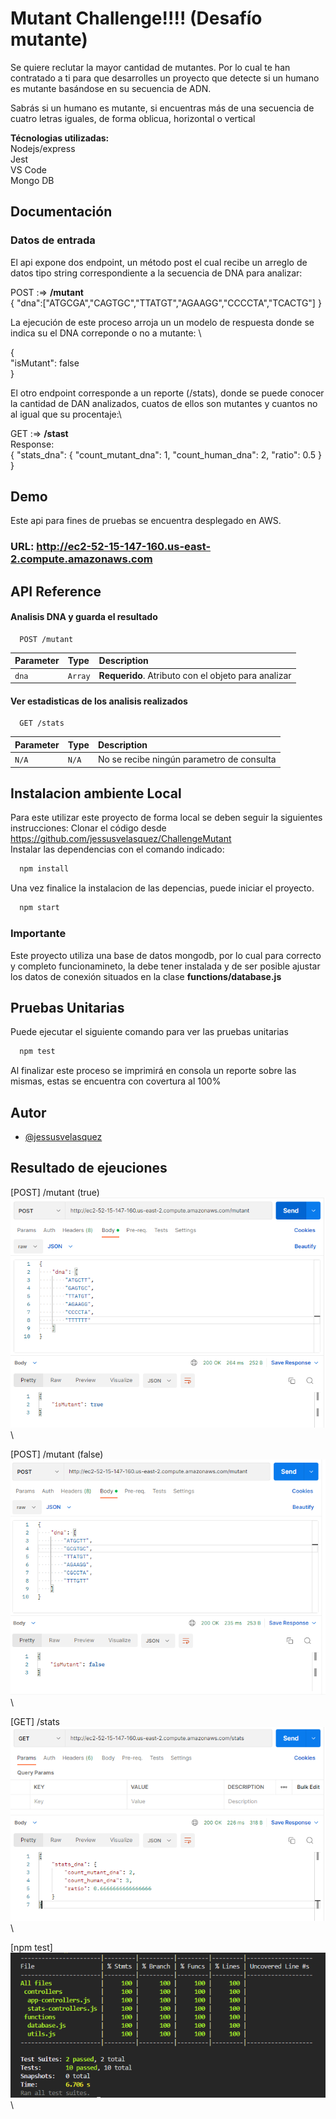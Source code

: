 
# Mutant Challenge!!!! (Desafío mutante)

Se quiere reclutar la mayor cantidad de mutantes. Por lo cual te han
contratado a ti para que desarrolles un proyecto que detecte si un humano es 
mutante basándose en su secuencia de ADN. 

Sabrás si un humano es mutante, si encuentras más de una secuencia de cuatro letras 
iguales, de forma oblicua, horizontal o vertical

**Técnologias utilizadas:** \
Nodejs/express\
Jest \
VS Code\
Mongo DB 



## Documentación



### Datos de entrada
El api expone dos endpoint, un método post el cual recibe un arreglo de datos tipo 
string correspondiente a la secuencia de DNA para analizar:

POST :=> **/mutant** \
{ 
"dna":["ATGCGA","CAGTGC","TTATGT","AGAAGG","CCCCTA","TCACTG"] 
}

La ejecución de este proceso arroja un un modelo de respuesta donde se indica su el DNA
correponde o no a mutante: \

{\
    "isMutant": false\
}

El otro endpoint corresponde a un reporte (/stats), donde se puede conocer la cantidad
de DAN analizados, cuatos de ellos son mutantes y cuantos no al igual que su procentaje:\

GET :=> **/stast**\
Response:\
{
    "stats_dna": {
        "count_mutant_dna": 1,
        "count_human_dna": 2,
        "ratio": 0.5
    }
}
## Demo

Este api para fines de pruebas se encuentra desplegado en AWS.

### URL: http://ec2-52-15-147-160.us-east-2.compute.amazonaws.com

## API Reference

#### Analisis DNA y guarda el resultado

```http
  POST /mutant
```

| Parameter | Type     | Description                |
| :-------- | :------- | :------------------------- |
| `dna` | `Array` | **Requerido**. Atributo con el objeto para analizar |


#### Ver estadisticas de los analisis realizados

```http
  GET /stats
```

| Parameter | Type     | Description                       |
| :-------- | :------- | :-------------------------------- |
| `N/A`      | `N/A` | No se recibe ningún parametro de consulta |



## Instalacion ambiente Local

Para este utilizar este proyecto de forma local se deben seguir la siguientes instrucciones:
Clonar el código desde https://github.com/jessusvelasquez/ChallengeMutant \
Instalar las dependencias con el comando indicado:

```bash
  npm install
```
Una vez finalice la instalacion de las depencias, puede iniciar el proyecto.
```bash
  npm start
```

### Importante
Este proyecto utiliza una base de datos mongodb, por lo cual para correcto y completo
funcionamineto, la debe tener instalada y de ser posible ajustar los datos de conexión
situados en la clase **functions/database.js**
## Pruebas Unitarias

Puede ejecutar el siguiente comando para ver las pruebas unitarias

```bash
  npm test
```

Al finalizar este proceso se imprimirá en consola un reporte sobre las mismas, estas
se encuentra con covertura al 100%
## Autor

- [@jessusvelasquez](https://github.com/jessusvelasquez/ChallengeMutant)


## Resultado de ejeuciones

[POST] /mutant (true)
 ![result-> /mutant](https://github.com/jessusvelasquez/share-images/blob/master/assets/img_mutant/save_mutant.png)\

[POST] /mutant (false)
 ![result-> /mutant](https://github.com/jessusvelasquez/share-images/blob/master/assets/img_mutant/save_mutant_false.png)\

[GET] /stats
 ![result-> /mutant](https://github.com/jessusvelasquez/share-images/blob/master/assets/img_mutant/stats.png)\

[npm test] 
 ![result-> /mutant](https://github.com/jessusvelasquez/share-images/blob/master/assets/img_mutant/test_result.png)\

